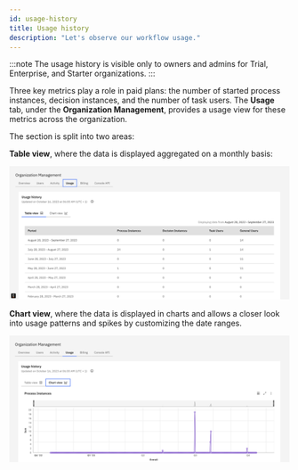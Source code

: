 ```yaml
---
id: usage-history
title: Usage history
description: "Let's observe our workflow usage."
---
```


:::note
The usage history is visible only to owners and admins for Trial, Enterprise, and Starter organizations.
:::

Three key metrics play a role in paid plans: the number of started process instances, decision instances, and the number of task users. The **Usage** tab, under the **Organization Management**, provides a usage view for these metrics across the organization.

The section is split into two areas:

**Table view**, where the data is displayed aggregated on a monthly basis:

![Usage History - Table View](./img/plans_usage_history_table_view.png)

**Chart view**, where the data is displayed in charts and allows a closer look into usage patterns and spikes by customizing the date ranges.

![Usage History - Chart View](./img/plans_usage_history_chart_view.png)
